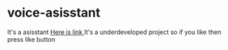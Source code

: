 # voice-asisstant
It's a asisstant
<a href="https://fahadali32.github.io/voice-asisstant/">Here is link </a>
It's a underdeveloped project so if you like then press like button 

